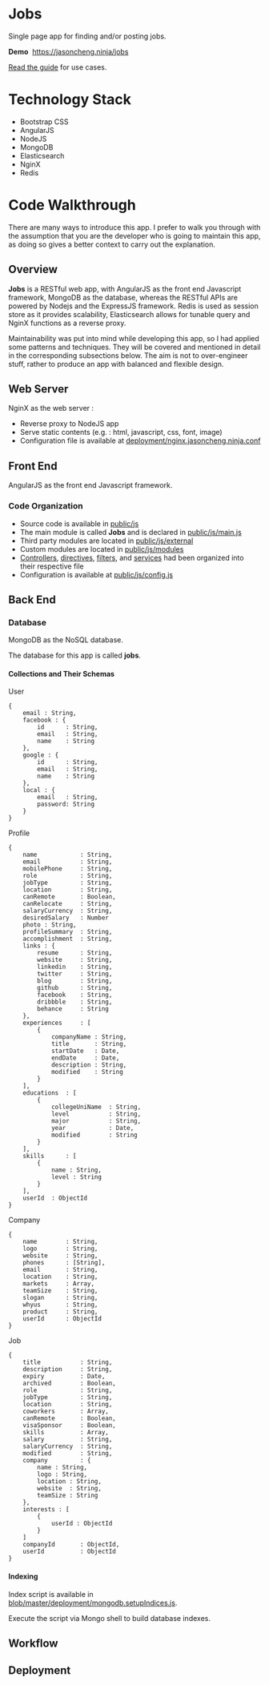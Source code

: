 # Jobs

Single page app for finding and/or posting jobs.

**Demo**
&nbsp;<a href="https://jasoncheng.ninja/jobs" target="_blank">https://jasoncheng.ninja/jobs</a>

<a href="https://www.jasoncheng.ninja/jobs/#/guide" target="_blank">Read the guide</a> for use cases.




# Technology Stack
* Bootstrap CSS
* AngularJS
* NodeJS
* MongoDB
* Elasticsearch
* NginX
* Redis

# Code Walkthrough
There are many ways to introduce this app.
I prefer to walk you through with the assumption that you are the developer who is going to maintain this app, as doing so gives a better context to carry out the explanation.
## Overview
**Jobs** is a RESTful web app, with AngularJS as the front end Javascript framework, MongoDB as the database, whereas the RESTful APIs are powered by Nodejs and the ExpressJS framework.
Redis is used as session store as it provides scalability, Elasticsearch allows for tunable query and NginX functions as a reverse proxy.

Maintainability was put into mind while developing this app, so I had applied some patterns and techniques. They will be covered and mentioned in detail in the corresponding subsections below. The aim is not to over-engineer stuff, rather to produce an app with balanced and flexible design.
## Web Server
NginX as the web server :
* Reverse proxy to NodeJS app
* Serve static contents (e.g. : html, javascript, css, font, image)
* Configuration file is available at [deployment/nginx.jasoncheng.ninja.conf](deployment/nginx.jasoncheng.ninja.conf)
## Front End
AngularJS as the front end Javascript framework.

### Code Organization
* Source code is available in [public/js](tree/master/public/js)
 * The main module is called **Jobs** and is declared in [public/js/main.js](blob/master/public/js/main.js)
 * Third party modules are located in [public/js/external](tree/master/public/js/external)
 * Custom modules are located in [public/js/modules](tree/master/public/js/modules)
 * [Controllers](blob/master/public/js/controllers.js), [directives](blob/master/public/js/directives.js), [filters](blob/master/public/js/filters.js), and [services](blob/master/public/js/services.js) had been organized into their respective file
 * Configuration is available at [public/js/config.js](blob/master/public/js/config.js)

## Back End

### Database
MongoDB as the NoSQL database.

The database for this app is called **jobs**.

#### Collections and Their Schemas

User
```
{
	email : String,
	facebook : {
		id 		: String,
		email 	: String,
		name 	: String
	},
	google : {
		id		: String,
		email   : String,
		name    : String
	},
	local : {
		email	: String,
		password: String
	}
}
```
Profile
```
{
	name			: String,
	email			: String,
	mobilePhone 	: String,
	role 			: String,
	jobType			: String,
	location 		: String,
	canRemote 		: Boolean,
	canRelocate 	: String,
	salaryCurrency 	: String,
	desiredSalary   : Number
	photo : String,
	profileSummary  : String,
	accomplishment  : String,
	links : {
		resume 		: String,
		website 	: String,
		linkedin 	: String,
		twitter 	: String,
		blog 		: String,
		github 		: String,
		facebook 	: String,
		dribbble 	: String,
		behance 	: String
	},
	experiences 	: [
		{
			companyName : String,
			title       : String,
			startDate   : Date,
			endDate     : Date,
			description : String,
			modified    : String
		}
	],
	educations 	: [
		{
			collegeUniName 	: String,
			level		   	: String,
			major		 	: String,
			year			: Date,
			modified		: String
		}
	],
	skills 		: [
		{
			name : String,
			level : String
		}
	],
	userId 	: ObjectId
}
```
Company
```
{
	name 		: String,
	logo 		: String,
	website 	: String,
	phones		: [String],
	email		: String,
	location 	: String,
	markets 	: Array,
	teamSize 	: String,
	slogan		: String,
	whyus		: String,
	product 	: String,
	userId      : ObjectId
}
```
Job
```
{
	title 			: String,
	description 	: String,
	expiry			: Date,
	archived		: Boolean,
	role 			: String,
	jobType			: String,
	location 		: String,
	coworkers 		: Array,
	canRemote		: Boolean,
	visaSponsor 	: Boolean,
	skills 			: Array,
	salary 			: String,
	salaryCurrency 	: String,
	modified		: String,
	company         : {
		name : String,
		logo : String,
		location : String,
		website  : String,
		teamSize : String
	},
	interests : [
		{
			userId : ObjectId
		}
	]
	companyId   	: ObjectId,
	userId			: ObjectId
}
```
#### Indexing
Index script is available in [blob/master/deployment/mongodb.setupIndices.js](blob/master/deployment/mongodb.setupIndices.js).

Execute the script via Mongo shell to build database indexes.

## Workflow

## Deployment